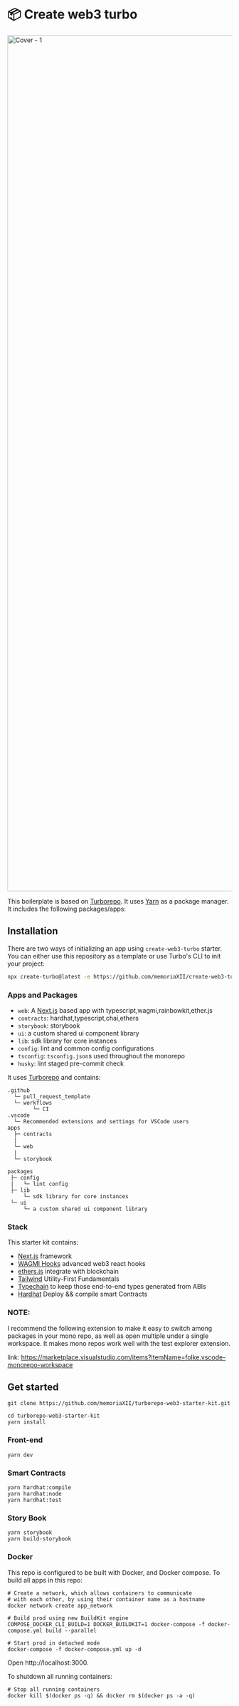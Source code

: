 # 📦 Create web3 turbo

<img width="1920" alt="Cover - 1" src="https://github.com/memoriaXII/create-web3-turbo/assets/56249189/0ebff69f-084e-49e6-8db1-c403f06e872b">

This boilerplate is based on [Turborepo](https://github.com/vercel/turborepo).
It uses [Yarn](https://classic.yarnpkg.com/lang/en/) as a package manager. It includes the following packages/apps:

## Installation

There are two ways of initializing an app using `create-web3-turbo` starter. You can either use this repository as a template or use Turbo's CLI to init your project:

```bash
npx create-turbo@latest -e https://github.com/memoriaXII/create-web3-turbo
```

### Apps and Packages

- `web`: A [Next.js](https://nextjs.org) based app with typescript,wagmi,rainbowkit,ether.js
- `contracts`: hardhat,typescript,chai,ethers
- `storybook`: storybook
- `ui`: a custom shared ui component library
- `lib`: sdk library for core instances
- `config`: lint and common config configurations
- `tsconfig`: `tsconfig.json`s used throughout the monorepo
- `husky`: lint staged pre-commit check


It uses [Turborepo](https://turborepo.org/) and contains:

```
.github
  └─ pull_request_template
  └─ workflows
        └─ CI
.vscode
  └─ Recommended extensions and settings for VSCode users
apps
  ├─ contracts
  |   
  └─ web
  |   
  └─ storybook

packages
 ├─ config
 |   └─ lint config
 ├─ lib
     └─ sdk library for core instances
 └─ ui
     └─ a custom shared ui component library
```

### Stack

This starter kit contains:

- [Next.js](https://nextjs.org) framework
- [WAGMI Hooks](https://github.com/tmm/wagmi) advanced web3 react hooks
- [ethers.js](https://github.com/ethers-io/ethers.js) integrate with blockchain
- [Tailwind](https://tailwindui.com/) Utility-First Fundamentals
- [Typechain](https://github.com/dethcrypto/TypeChain) to keep those end-to-end types generated from ABIs
- [Hardhat](https://hardhat.org/) Deploy && compile smart Contracts

### NOTE:

I recommend the following extension to make it easy to switch among packages in your mono repo, as well as open multiple under a single workspace. It makes mono repos work well with the test explorer extension.

link: https://marketplace.visualstudio.com/items?itemName=folke.vscode-monorepo-workspace

## Get started

```
git clone https://github.com/memoriaXII/turborepo-web3-starter-kit.git
```

```
cd turborepo-web3-starter-kit
yarn install
```

### Front-end

```
yarn dev
```

### Smart Contracts

```
yarn hardhat:compile
yarn hardhat:node
yarn hardhat:test
```

### Story Book

```
yarn storybook
yarn build-storybook
```

### Docker

This repo is configured to be built with Docker, and Docker compose. To build all apps in this repo:

```
# Create a network, which allows containers to communicate
# with each other, by using their container name as a hostname
docker network create app_network

# Build prod using new BuildKit engine
COMPOSE_DOCKER_CLI_BUILD=1 DOCKER_BUILDKIT=1 docker-compose -f docker-compose.yml build --parallel

# Start prod in detached mode
docker-compose -f docker-compose.yml up -d
```

Open http://localhost:3000.

To shutdown all running containers:

```
# Stop all running containers
docker kill $(docker ps -q) && docker rm $(docker ps -a -q)
```
